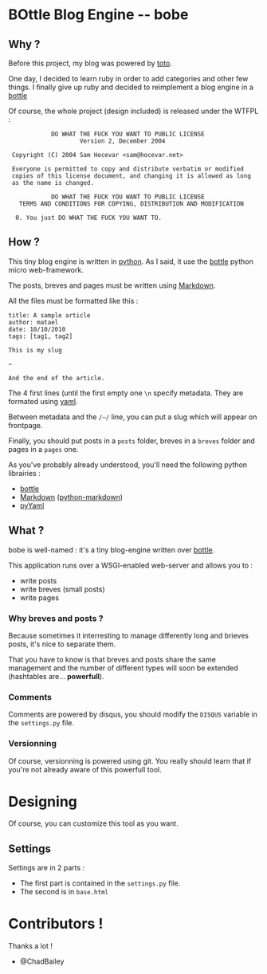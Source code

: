 # BOttle Blog Engine -- bobe

## Why ?

Before this project, my blog was powered by [toto][].

One day, I decided to learn ruby in order to add categories and other few things.
I finally give up ruby and decided to reimplement a blog engine in a [bottle][]

Of course, the whole project (design included) is released under the WTFPL :


                DO WHAT THE FUCK YOU WANT TO PUBLIC LICENSE
                        Version 2, December 2004

     Copyright (C) 2004 Sam Hocevar <sam@hocevar.net>

     Everyone is permitted to copy and distribute verbatim or modified
     copies of this license document, and changing it is allowed as long
     as the name is changed.

                DO WHAT THE FUCK YOU WANT TO PUBLIC LICENSE
       TERMS AND CONDITIONS FOR COPYING, DISTRIBUTION AND MODIFICATION

      0. You just DO WHAT THE FUCK YOU WANT TO.



[toto]: http://cloudhead.io/toto
[bottle]: http://bottlepy.org

## How ?

This tiny blog engine is written in [python][].
As I said, it use the [bottle][] python micro web-framework.

The posts, breves and pages must be written using [Markdown][].

All the files must be formatted like this :

    title: A sample article
    author: matael
    date: 10/10/2010
    tags: [tag1, tag2]

    This is my slug

    ~

    And the end of the article.

The 4 first lines (until the first empty one `\n` specify metadata.
They are formated using [yaml][]. 

Between metadata and the `/~/` line, you can put a slug which will appear on frontpage.

Finally, you should put posts in a `posts` folder, breves in a `breves` folder and pages in a `pages` one.

As you've probably already understood, you'll need the following python librairies :

- [bottle][]
- [Markdown][] ([python-markdown][])
- [pyYaml][]

[python-markdown]: http://www.freewisdom.org/projects/python-markdown
[python]: http://python.org
[Markdown]: http://daringfireball.net/projects/markdown
[yaml]:http://www.yaml.org
[pyYaml]: http://pyyaml.org

## What ?

bobe is well-named : it's a tiny blog-engine written over [bottle][].

This application runs over a WSGI-enabled web-server and allows you to :

- write posts
- write breves (small posts)
- write pages

### Why breves and posts ?

Because sometimes it interresting to manage differently long and brieves posts, it's nice to separate them.

That you have to know is that breves and posts share the same management and the number of different types will soon be extended (hashtables are... __powerfull__).

### Comments

Comments are powered by disqus, you should modify the `DISQUS` variable in the `settings.py` file.

### Versionning

Of course, versionning is powered using git. You really should learn that if you're not already aware of this powerfull tool.


# Designing

Of course, you can customize this tool as you want.

## Settings

Settings are in 2 parts :

- The first part is contained in the `settings.py` file.
- The second is in `base.html`

# Contributors !

Thanks a lot !

- @ChadBailey 
